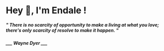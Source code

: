 <h1 title="head"> Hey 👋, I'm Endale !</h1>

**<h5><i>" There is no scarcity of opportunity to make a living at what you love; there's only scarcity of resolve to make it happen. "</i></h5>**

*<b>___ Wayne Dyer ___</b>*
